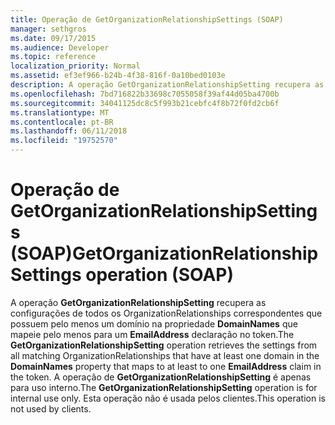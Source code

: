 ```yaml
---
title: Operação de GetOrganizationRelationshipSettings (SOAP)
manager: sethgros
ms.date: 09/17/2015
ms.audience: Developer
ms.topic: reference
localization_priority: Normal
ms.assetid: ef3ef966-b24b-4f38-816f-0a10bed0103e
description: A operação GetOrganizationRelationshipSetting recupera as configurações de todos os OrganizationRelationships correspondentes que possuem pelo menos um domínio na propriedade DomainNames que mapeie para pelo menos a um EmailAddress declaração no token. A operação de GetOrganizationRelationshipSetting é apenas para uso interno. Esta operação não é usada pelos clientes.
ms.openlocfilehash: 7bd716822b33698c7055058f39af44d05ba4700b
ms.sourcegitcommit: 34041125dc8c5f993b21cebfc4f8b72f0fd2cb6f
ms.translationtype: MT
ms.contentlocale: pt-BR
ms.lasthandoff: 06/11/2018
ms.locfileid: "19752570"
---
```

# <a name="getorganizationrelationshipsettings-operation-soap"></a><span data-ttu-id="6676b-105">Operação de GetOrganizationRelationshipSettings (SOAP)</span><span class="sxs-lookup"><span data-stu-id="6676b-105">GetOrganizationRelationshipSettings operation (SOAP)</span></span>

<span data-ttu-id="6676b-106">A operação **GetOrganizationRelationshipSetting** recupera as configurações de todos os OrganizationRelationships correspondentes que possuem pelo menos um domínio na propriedade **DomainNames** que mapeie pelo menos para um **EmailAddress** declaração no token.</span><span class="sxs-lookup"><span data-stu-id="6676b-106">The **GetOrganizationRelationshipSetting** operation retrieves the settings from all matching OrganizationRelationships that have at least one domain in the **DomainNames** property that maps to at least to one **EmailAddress** claim in the token.</span></span> <span data-ttu-id="6676b-107">A operação de **GetOrganizationRelationshipSetting** é apenas para uso interno.</span><span class="sxs-lookup"><span data-stu-id="6676b-107">The **GetOrganizationRelationshipSetting** operation is for internal use only.</span></span> <span data-ttu-id="6676b-108">Esta operação não é usada pelos clientes.</span><span class="sxs-lookup"><span data-stu-id="6676b-108">This operation is not used by clients.</span></span> 
  

